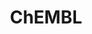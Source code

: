 ---
bigquery: https://console.cloud.google.com/bigquery?p=patents-public-data&d=ebi_chembl&page=dataset
citation: '"The ChEMBL database in 2017." Anna Gaulton, Anne Hersey, Michał Nowotka,
  A Patrícia Bento, Jon Chambers, David Mendez, Prudence Mutowo, Francis Atkinson,
  Louisa J Bellis, Elena Cibrián-Uhalte, Mark Davies, Nathan Dedman, Anneli Karlsson,
  María Paula Magariños, John P Overington, George Papadatos, Ines Smit, Andrew R
  Leach Nucleic acids Research (2017) 45 (Database Issue), D945-D954'
contributors: European Bioinformatics Institute
cost: None
description: ChEMBL Data is a manually curated database of small molecules used in
  drug discovery, including information about existing patented drugs.
documentation: 'schema: https://www.ebi.ac.uk/chembl/db_schema


  '
last_edit: 04/11/2022, 07:59:54
location: https://console.cloud.google.com/marketplace/product/google_patents_public_datasets/chembl
maintained_by: EMBL-EBI, an outstation of European Molecular Biology Laboratory
related_publications: '

  ChEMBL: towards direct deposition of bioassay data.


  Mendez D, Gaulton A, Bento AP, Chambers J, De Veij M, Félix E, Magariños MP, Mosquera
  JF, Mutowo P, Nowotka M, Gordillo-Marañón M, Hunter F, Junco L, Mugumbate G, Rodriguez-Lopez
  M, Atkinson F, Bosc N, Radoux CJ, Segura-Cabrera A, Hersey A, Leach AR.


  — Nucleic Acids Res. 2019; 47(D1):D930-D940. doi: 10.1093/nar/gky1075

  '
schema_fields:
- mechanism_of_action
- metref_id
- published_units
- cellosaurus_id
- definition
- lle
- last_active
- alert_set_id
- cidx
- protein_class_id
- priority
- type
- data_validity_comment
- abstract
- cx_most_bpka
- entity_id
- first_in_class
- parent_go_id
- max_phase_for_ind
- start_position
- standard_type
- standard_upper_value
- mc_tax_id
- src_assay_id
- bao_id
- usan_stem_definition
- aidx
- published_value
- hrac_class_id
- mc_target_name
- alert_name
- usan_year
- compsyn_id
- version
- route
- assay_source
- as_id
- who_extra
- uberon_id
- path
- submission_date
- protclasssyn_id
- molsyn_id
- updated_on
- mw_freebase
- assay_type
- black_box_warning
- chembl_id
- assay_class_id
- smarts
- assay_subcellular_fraction
- inorganic_flag
- helm_notation
- acd_most_apka
- availability_type
- parameter_type
- oral
- polymer_flag
- major_class
- published_type
- bao_format
- level3_description
- comp_class_id
- mc_organism
- compound_key
- volume
- assay_tax_id
- mc_target_accession
- class_level
- met_id
- country
- ad_type
- qudt_units
- parenteral
- tissue_id
- enzyme_tid
- usan_stem_id
- actsm_id
- normal_range_min
- assay_strain
- active_molregno
- patent_use_code
- sitecomp_id
- num_ro5_violations
- relationship
- molecular_species
- upper_value
- tid_fixed
- tid
- src_description
- targcomp_id
- patent_id
- dosage_form
- set_name
- usan_substem
- indref_id
- drugind_id
- go_id
- mesh_id
- l5
- authors
- cell_source_tax_id
- caloha_id
- component_type
- domain_id
- rtb
- frac_code
- compd_id
- annotation
- source
- curation_comment
- selectivity_comment
- disease_efficacy
- ref_type
- cell_id
- canonical_smiles
- co_stem_id
- parent_type
- warning_class
- chirality
- smid
- full_molformula
- toid
- withdrawn_year
- frac_class_id
- standard_text_value
- research_stem
- protein_class_desc
- journal
- drug_product_flag
- bto_id
- stem_class
- delist_flag
- ddd_value
- ddd_admr
- curated_by
- max_phase
- pref_name
- metabolite_record_id
- standard_flag
- alogp
- acd_most_bpka
- irac_code
- aspect
- status
- mol_atc_id
- binding_site_comment
- record_id
- met_comment
- therapeutic_flag
- cell_name
- enzyme_name
- end_position
- ddd_comment
- molfile
- updated_by
- hba_lipinski
- direct_interaction
- heavy_atoms
- warning_year
- mecref_id
- structure_type
- related_tid
- mc_target_type
- met_conversion
- entity_type
- standard_value
- assay_desc
- hbd_lipinski
- syn_type
- ass_cls_map_id
- mol_irac_id
- ingredient
- l2
- synonyms
- ddd_id
- activity_count
- l6
- efo_id
- standard_inchi
- le
- sequence
- patent_expire_date
- std_act_id
- confidence
- previous_company
- oc_id
- level4_description
- uo_units
- bei
- accession
- nda_type
- efo_term
- chebi_par_id
- standard_units
- mec_id
- standard_relation
- protein_class_synonym
- qed_weighted
- targrel_id
- warning_country
- comments
- organism
- homologue
- cell_source_tissue
- usan_stem
- first_page
- domain_description
- src_short_name
- subgroup
- downgraded
- ref_id
- level2
- job_id
- rgid
- site_id
- pchembl_value
- ridx
- trade_name
- mol_frac_id
- doc_id
- mesh_heading
- activity_id
- ddd_units
- res_stem_id
- alert_id
- action_type
- level2_description
- units
- l7
- mol_hrac_id
- sei
- withdrawn_flag
- mw_monoisotopic
- full_mwt
- log_id
- ro3_pass
- l8
- relationship_desc
- ap_id
- psa
- l3
- l1
- num_lipinski_ro5_violations
- withdrawn_reason
- name
- prediction_method
- last_page
- potential_duplicate
- company
- biocomp_id
- strength
- cx_logd
- molregno
- relation
- component_id
- published_relation
- molecule_type
- tbl
- clo_id
- patent_no
- class_type
- assay_organism
- title
- warning_description
- substrate_record_id
- warning_id
- orig_description
- pathway_key
- applicant_full_name
- hbd
- target_mapping
- warnref_id
- pathway_id
- predbind_id
- assay_param_id
- level5
- src_id
- target_desc
- natural_product
- isoform
- db_source
- atc_code
- short_name
- species_group_flag
- hrac_code
- formulation_id
- domain_type
- doi
- publication_number
- source_domain_id
- stat
- tax_id
- cx_most_apka
- parent_molregno
- acd_logd
- withdrawn_class
- parameter_value
- cl_lincs_id
- result_flag
- site_name
- num_alerts
- activity_comment
- indication_class
- warning_type
- description
- cell_ontology_id
- mutation
- text_value
- site_residues
- assay_category
- variant_id
- label
- level3
- level1
- assay_test_type
- first_approval
- drug_substance_flag
- level1_description
- topical
- active_ingredient
- sequence_md5sum
- molecular_mechanism
- level4
- year
- pubmed_id
- value
- assay_tissue
- assay_cell_type
- src_compound_id
- stem
- prod_pat_id
- parent_id
- cell_description
- idx
- standard_inchi_key
- compound_name
- innovator_company
- issue
- l4
- withdrawn_country
- dosed_ingredient
- who_name
- prodrug
- drug_record_id
- cpd_str_alert_id
- normal_range_max
- ref_url
- comp_go_id
- confidence_score
- product_id
- cx_logp
- aromatic_rings
- acd_logp
- approval_date
- creation_date
- hba
- component_synonym
- db_version
- assay_id
- mechanism_comment
- cell_source_organism
- doc_type
- target_type
- relationship_type
- bao_endpoint
- irac_class_id
- domain_name
shortname: chembl
tags:
- biotechnology
- health
- chemical
- bioinformatics
- medical
terms_of_use: CC BY-SA 3.0
title: ChEMBL
uuid: e232a192-965c-4ec9-904c-155b6dfe56c5
---